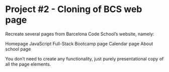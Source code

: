 # Project #2 - Cloning of BCS web page


Recreate several pages from Barcelona Code School’s website, namely:

Homepage
JavaScript Full-Stack Bootcamp page
Calendar page
About school page

You don’t need to create any functionality, just purely presentational copy of all the page elements.
